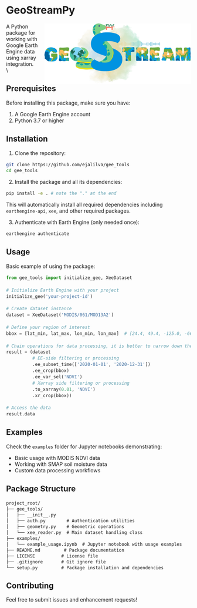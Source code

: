 # GeoStreamPy
<img align="right" width="400" src="https://github.com/ejalilva/gee_tools/blob/master/static/GeoStreamPy.png">

A Python package for working with Google Earth Engine data using xarray integration.\
\

## Prerequisites

Before installing this package, make sure you have:
1. A Google Earth Engine account
2. Python 3.7 or higher

## Installation

1. Clone the repository:
```bash
git clone https://github.com/ejalilva/gee_tools 
cd gee_tools
```

2. Install the package and all its dependencies:
```bash
pip install -e . # note the "." at the end
```
This will automatically install all required dependencies including `earthengine-api`, `xee`, and other required packages.

3. Authenticate with Earth Engine (only needed once):
```bash
earthengine authenticate
```

## Usage

Basic example of using the package:

```python
from gee_tools import initialize_gee, XeeDataset

# Initialize Earth Engine with your project
initialize_gee('your-project-id')

# Create dataset instance
dataset = XeeDataset('MODIS/061/MOD13A2')

# Define your region of interest
bbox = [lat_min, lat_max, lon_min, lon_max]  # [24.4, 49.4, -125.0, -66.9] for CONUS

# Chain operations for data processing, it is better to narrow down the search using ee_tools (the first 3 in the chain) before using xarray-side tools
result = (dataset
          # EE-side filtering or processing
          .ee_subset_time(['2020-01-01', '2020-12-31']) 
          .ee_crop(bbox) 
          .ee_var_sel('NDVI') 
          # Xarray side filtering or processing
          .to_xarray(0.01, 'NDVI') 
          .xr_crop(bbox))

# Access the data
result.data
```

## Examples

Check the `examples` folder for Jupyter notebooks demonstrating:
- Basic usage with MODIS NDVI data
- Working with SMAP soil moisture data
- Custom data processing workflows

## Package Structure

```
project_root/
├── gee_tools/
│   ├── __init__.py
│   ├── auth.py        # Authentication utilities
│   ├── geometry.py    # Geometric operations
│   └── xee_reader.py  # Main dataset handling class
├── examples/
│   └── example_usage.ipynb  # Jupyter notebook with usage examples
├── README.md         # Package documentation
├── LICENSE          # License file
├── .gitignore       # Git ignore file
└── setup.py         # Package installation and dependencies
```

## Contributing

Feel free to submit issues and enhancement requests!
